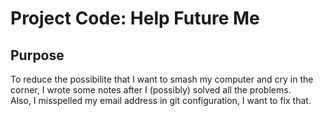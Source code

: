 # Project Code: Help Future Me

## Purpose

To reduce the possibilite that I want to smash my computer and cry in the corner, I wrote some notes after I (possibly) solved all the problems.  
Also, I misspelled my email address in git configuration, I want to fix that.
